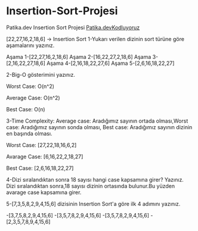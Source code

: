 # Insertion-Sort-Projesi
Patika.dev Insertion Sort Projesi
[Patika.dev](https://www.patika.dev/tr)[Kodluyoruz](https://kodluyoruz.org/tr/kodluyoruz/)

[22,27,16,2,18,6] -> Insertion Sort
 1-Yukarı verilen dizinin sort türüne göre aşamalarını yazınız.

Aşama 1-[22,27,16,2,18,6]
Aşama 2-[16,22,27,2,18,6]
Aşama 3-[2,16,22,27,18,6]
Aşama 4-[2,16,18,22,27,6]
Aşama 5-[2,6,16,18,22,27]

 2-Big-O gösterimini yazınız.
 
Worst Case: O(n^2)

Average Case: O(n^2)

Best Case: O(n)

 3-Time Complexity: Average case: Aradığımız sayının ortada olması,Worst case: Aradığımız sayının sonda olması, Best case: Aradığımız sayının dizinin en başında olması.
 
 Worst Case:
 [27,22,18,16,6,2]
 
 Avarage Case:
 [6,16,22,2,18,27]
 
 Best Case:
 [2,6,16,18,22,27]
 
  4-Dizi sıralandıktan sonra 18 sayısı hangi case kapsamına girer? Yazınız.
   Dizi sıralandıktan sonra,18 sayısı dizinin ortasında bulunur.Bu yüzden avarage case kapsamına girer.
   
  5-[7,3,5,8,2,9,4,15,6] dizisinin Insertion Sort'a göre ilk 4 adımını yazınız.
  
-[3,7,5,8,2,9,4,15,6]
-[3,5,7,8,2,9,4,15,6]
-[3,5,7,8,2,9,4,15,6]
-[2,3,5,7,8,9,4,15,6]
